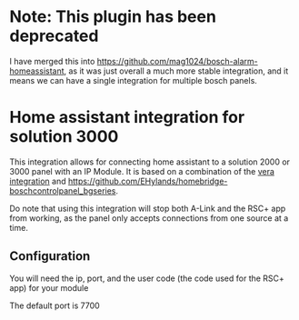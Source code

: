 # Note: This plugin has been deprecated
I have merged this into https://github.com/mag1024/bosch-alarm-homeassistant, as it was just overall a much more stable integration, and it means we can have a single integration for multiple bosch panels.

# Home assistant integration for solution 3000
This integration allows for connecting home assistant to a solution 2000 or 3000 panel with an IP Module.
It is based on a combination of the [vera integration](https://drive.google.com/file/d/1kbwVQMPxxul9jySapcCZM9C5rQPPKN4k/view) and https://github.com/EHylands/homebridge-boschcontrolpanel_bgseries.

Do note that using this integration will stop both A-Link and the RSC+ app from working, as the panel only accepts connections from one source at a time.

## Configuration
You will need the ip, port, and the user code (the code used for the RSC+ app) for your module

The default port is 7700
